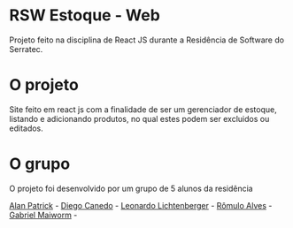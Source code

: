 # RSW Estoque - Web
 Projeto feito na disciplina de React JS durante a Residência de Software do Serratec. 
 
 # O projeto
 
 Site feito em react js com a finalidade de ser um gerenciador de estoque, listando e adicionando produtos, no qual estes podem ser excluidos ou editados.
 
 # O grupo
 
 O projeto foi desenvolvido por um grupo de 5 alunos da residência
 
 [Alan Patrick](https://github.com/Alan-Patrik) -
 [Diego Canedo](https://github.com/DiegoCanedo) -
 [Leonardo Lichtenberger](https://github.com/leonardo-lichtenberger) -
 [Rômulo Alves](https://github.com/roalvesrj) -
 [Gabriel Maiworm](https://github.com/Txyzz) -
 
